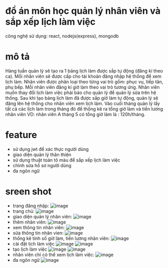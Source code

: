 # đồ án môn học quản lý nhân viên và sắp xếp lịch làm việc
công nghệ sử dụng: react, nodejs(express), mongodb
# mô tả
Hàng tuần quản lý sẽ tạo ra 1 bảng lịch làm được sắp tự động (đăng kí theo ca).
Mỗi nhân viên sẽ được cấp cho tài khoản đăng nhập hệ thống để xem lịch làm. Nhân viên được phân loại theo từng vai trò gồm: phục vụ, tiếp tân, phụ bếp. Mỗi nhân viên đăng kí giờ làm theo vai trò tương ứng.
Nhân viên muốn thay đổi lịch làm việc phải báo cho quản lý để quản lý sửa trên hệ thống.
Sau khi tạo bảng lịch làm đã được sắp giờ làm tự động, quản lý sẽ đăng lên hệ thống cho nhân viên xem lịch làm.
Vào cuối tháng quản lý lấy tất cả các lịch làm trong tháng đó để thống kê ra tổng giờ làm và tiền lương nhân viên VD: nhân viên A tháng 5 có tổng giờ làm là : 120h/tháng.
# feature
- sử dụng jwt để xác thực người dùng
- giao diện quản lý thân thiện
- sử dụng thuật toán tô màu để sắp xếp lịch làm việc
- chỉnh sửa hồ sơ người dùng
- đa ngôn ngữ
# sreen shot
- trang đăng nhập:
![image](https://user-images.githubusercontent.com/54318890/89145497-2bc13f00-d57b-11ea-89c9-c067b8acecfd.png)
- trang chủ:
![image](https://user-images.githubusercontent.com/54318890/89145894-42b46100-d57c-11ea-9433-826f90a88e79.png)
- giao diện quản lý nhân viên:
![image](https://user-images.githubusercontent.com/54318890/89145921-59f34e80-d57c-11ea-92e7-8c3f5b155fc6.png)
- thêm nhân viên:
![image](https://user-images.githubusercontent.com/54318890/89146089-e30a8580-d57c-11ea-917f-decfb66fd270.png)
- xem thông tin nhân viên:
![image](https://user-images.githubusercontent.com/54318890/89145967-7e4f2b00-d57c-11ea-8845-36c6b9ae370e.png)
- sửa thông tin nhân vien:
![image](https://user-images.githubusercontent.com/54318890/89146003-93c45500-d57c-11ea-8b6e-295595d91cee.png)
- thống kê tính số giờ làm, tiền lương nhân viên:
![image](https://user-images.githubusercontent.com/54318890/89146066-cb330180-d57c-11ea-8265-6b7a154f817d.png)
- cài đặt lịch làm việc
![image](https://user-images.githubusercontent.com/54318890/89146122-fc133680-d57c-11ea-9426-1a2605fdf658.png)
![image](https://user-images.githubusercontent.com/54318890/89146144-12b98d80-d57d-11ea-8f84-591b007539e4.png)
- tạo lịch làm việc
![image](https://user-images.githubusercontent.com/54318890/89146181-295fe480-d57d-11ea-9ed6-088f7480099b.png)
![image](https://user-images.githubusercontent.com/54318890/89146204-3aa8f100-d57d-11ea-9dca-92d4bb144a83.png)
- nhân viên chỉ có thể xem lịch làm việc:
![image](https://user-images.githubusercontent.com/54318890/89146333-8fe50280-d57d-11ea-9976-07c8b10e1556.png)
- đa ngôn ngữ
![image](https://user-images.githubusercontent.com/54318890/89146369-af7c2b00-d57d-11ea-8892-4f6487ab92e3.png)
